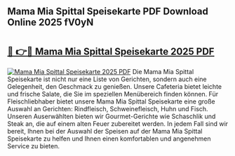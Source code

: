 ## Mama Mia Spittal Speisekarte PDF Download Online 2025 fV0yN

# <h2><a href="http://gc5yum.nevu.top/?p=Mama+Mia+Spittal+Speisekarte">🔗 👉🔴 Mama Mia Spittal Speisekarte 2025 PDF</a></h2>

[![Mama Mia Spittal Speisekarte 2025 PDF](https://i.imgur.com/dBaPXMq.png)](http://gc5yum.nevu.top/?p=Mama+Mia+Spittal+Speisekarte)
Die Mama Mia Spittal Speisekarte ist nicht nur eine Liste von Gerichten, sondern auch eine Gelegenheit, den Geschmack zu genießen. Unsere Cafeteria bietet leichte und frische Salate, die Sie im speziellen Menübereich finden können. Für Fleischliebhaber bietet unsere Mama Mia Spittal Speisekarte eine große Auswahl an Gerichten: Rindfleisch, Schweinefleisch, Huhn und Fisch. Unseren Auserwählten bieten wir Gourmet-Gerichte wie Schaschlik und Steak an, die auf einem alten Feuer zubereitet werden. In jedem Fall sind wir bereit, Ihnen bei der Auswahl der Speisen auf der Mama Mia Spittal Speisekarte zu helfen und Ihnen einen komfortablen und angenehmen Service zu bieten.
